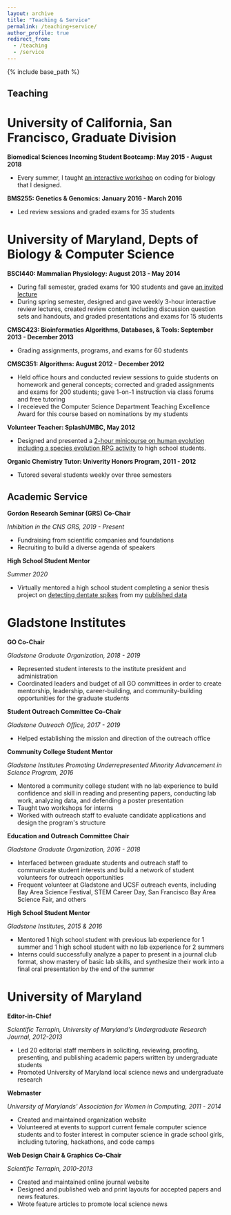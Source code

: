 ```yaml
---
layout: archive
title: "Teaching & Service"
permalink: /teaching+service/
author_profile: true
redirect_from:
  - /teaching
  - /service
---
```


{% include base_path %}

## Teaching

**University of California, San Francisco, Graduate Division**
====

**Biomedical Sciences Incoming Student Bootcamp: May 2015 - August 2018**
* Every summer, I taught [an interactive workshop](https://github.com/emilyasterjones/BMS-coding-bootcamp) on coding for biology that I designed.

**BMS255: Genetics & Genomics: January 2016 - March 2016**
* Led review sessions and graded exams for 35 students

**University of Maryland, Depts of Biology & Computer Science**
====

**BSCI440: Mammalian Physiology: August 2013 - May 2014**
* During fall semester, graded exams for 100 students and gave [an invited lecture](files/BSCI440_invited_lecture.pdf)
* During spring semester, designed and gave weekly 3-hour interactive review lectures, created review content including discussion question sets and handouts, and graded presentations and exams for 15 students

**CMSC423: Bioinformatics Algorithms, Databases, & Tools: September 2013 - December 2013**
* Grading assignments, programs, and exams for 60 students

**CMSC351: Algorithms: August 2012 - December 2012**
* Held office hours and conducted review sessions to guide students on homework and general concepts; corrected and graded assignments and exams for 200 students; gave 1-on-1 instruction via class forums and free tutoring
* I receieved the Computer Science Department Teaching Excellence Award for this course based on nominations by my students

**Volunteer Teacher: SplashUMBC, May 2012**
* Designed and presented a [2-hour minicourse on human evolution including a species evolution RPG activity](files/SPLASH_talk.zip) to high school students.

**Organic Chemistry Tutor: Univerity Honors Program, 2011 - 2012**
* Tutored several students weekly over three semesters

## Academic Service

**Gordon Research Seminar (GRS) Co-Chair**

_Inhibition in the CNS GRS, 2019 - Present_
* Fundraising from scientific companies and foundations
* Recruiting to build a diverse agenda of speakers

**High School Student Mentor**

_Summer 2020_
* Virtually mentored a high school student completing a senior thesis project on [detecting dentate spikes](https://github.com/y-kim-3/SRP2020/tree/master/Dentate%20Spikes) from my [published data](http://crcns.org/data-sets/hc/hc-26/about-hc-26)

**Gladstone Institutes**
====

**GO Co-Chair**

_Gladstone Graduate Organization, 2018 - 2019_
* Represented student interests to the institute president and administration
* Coordinated leaders and budget of all GO committees in order to create mentorship, leadership, career-building, and community-building opportunities for the graduate students

**Student Outreach Committee Co-Chair**

_Gladstone Outreach Office, 2017 - 2019_
* Helped establishing the mission and direction of the outreach office

**Community College Student Mentor**

_Gladstone Institutes Promoting Underrepresented Minority Advancement in Science Program, 2016_
* Mentored a community college student with no lab experience to build confidence and skill in reading and presenting papers, conducting lab work, analyzing data, and defending a poster presentation
* Taught two workshops for interns
* Worked with outreach staff to evaluate candidate applications and design the program's structure

**Education and Outreach Committee Chair**

_Gladstone Graduate Organization, 2016 - 2018_
* Interfaced between graduate students and outreach staff to communicate student interests and build a network of student volunteers for outreach opportunities
* Frequent volunteer at Gladstone and UCSF outreach events, including Bay Area Science Festival, STEM Career Day, San Francisco Bay Area Science Fair, and others
				
**High School Student Mentor**

_Gladstone Institutes, 2015 & 2016_
* Mentored 1 high school student with previous lab experience for 1 summer and 1 high school student with no lab experience for 2 summers
* Interns could successfully analyze a paper to present in a journal club format, show mastery of basic lab skills, and synthesize their work into a final oral presentation by the end of the summer

**University of Maryland**
====

**Editor-in-Chief**

_Scientific Terrapin, University of Maryland's Undergraduate Research Journal, 2012-2013_
* Led 20 editorial staff members in soliciting, reviewing, proofing, presenting, and publishing academic papers written by undergraduate students
* Promoted University of Maryland local science news and undergraduate research 

**Webmaster**

_University of Marylands' Association for Women in Computing, 2011 - 2014_
* Created and maintained organization website
* Volunteered at events to support current female computer science students and to foster interest in computer science in grade school girls, including tutoring, hackathons, and code camps

**Web Design Chair & Graphics Co-Chair**

_Scientific Terrapin, 2010-2013_
* Created and maintained online journal website
* Designed and published web and print layouts for accepted papers and news features.
* Wrote feature articles to promote local science news